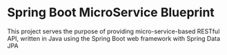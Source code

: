 # Spring Boot MicroService Blueprint
This project serves the purpose of providing micro-service-based RESTful API, written in Java using the Spring Boot web framework with Spring Data JPA
